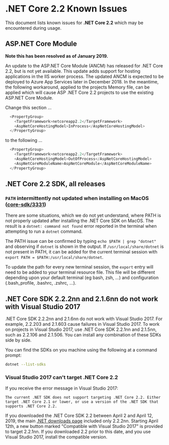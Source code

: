 # .NET Core 2.2 Known Issues

This document lists known issues for **.NET Core 2.2** which may be encountered during usage.

## ASP.NET Core Module

**Note this has been resolved as of January 2019.**

An update to the ASP.NET Core Module (ANCM) has released for .NET Core 2.2, but is not yet available. This update adds support for hosting applications in the IIS worker process. The updated ANCM is expected to be deployed to Azure App Services later in December 2018. In the meantime, the following workaround, applied to the projects Memory<byte> file, can be applied which will cause ASP .NET Core 2.2 projects to use the existing ASP.NET Core Module.

Change this section ...

```C#
  <PropertyGroup>
    <TargetFramework>netcoreapp2.2</TargetFramework>
    <AspNetCoreHostingModel>InProcess</AspNetCoreHostingModel>
  </PropertyGroup>
```

to the following ...

```C#
  <PropertyGroup>
    <TargetFramework>netcoreapp2.2</TargetFramework>
    <AspNetCoreHostingModel>OutOfProcess</AspNetCoreHostingModel>
    <AspNetCoreModuleName>AspNetCoreModule</AspNetCoreModuleName>
  </PropertyGroup>
```

## .NET Core 2.2 SDK, all releases

### `PATH` intermittently not updated when installing on MacOS ([core-sdk/3331](https://github.com/dotnet/core-sdk/issues/3331))

There are some situations, which we do not yet understand, where PATH is not properly updated after installing the .NET Core SDK on MacOS. The result is a `dotnet: command not found` error reported in the terminal when attempting to run a `dotnet` command.

The PATH issue can be confirmed by typing `echo $PATH | grep "dotnet"` and observing if `dotnet` is shown in the output. If `/usr/local/share/dotnet` is not present in PATH, it can be added for the current terminal session with `export PATH = $PATH:/usr/local/share/dotnet`. 

To update the path for every new terminal session, the `export` entry will need to be added to your terminal resource file. This file will be different depending upon your default terminal (eg bash, zsh, ...) and configuration (.bash_profile, .bashrc, .zshrc, ...).

## .NET Core SDK 2.2.2nn and 2.1.6nn do not work with Visual Studio 2017

.NET Core SDK 2.2.2nn and 2.1.6nn do not work with Visual Studio 2017. For example, 2.2.203 and 2.1.603 cause failures in Visual Studio 2017. To work on projects in Visual Studio 2017, use .NET Core SDK 2.2.1nn and 2.1.5nn, such as 2.2.106 and 2.1.506. You can install any combination of these SDKs side by side.

You can find the SDKs on you machine using the following at a command prompt:

```bash
dotnet --list-sdks
```

### Visual Studio 2017 can't target .NET Core 2.2

If you receive the error message in Visual Studio 2017:

`The current .NET SDK does not support targeting .NET Core 2.2. Either target .NET Core 2.1 or lower, or use a version of the .NET SDK that supports .NET Core 2.2.`

If you downloaded the .NET Core SDK 2.2 between April 2 and April 12, 2019, the main [.NET downloads page](https://dotnet.microsoft.com/download/) included only 2.2.2nn. Starting April 12th, a new button marked "Compatible with Visual Studio 2017" is provided to target 2.2.1nn. If you downloaded 2.2 prior to this date, and you use Visual Studio 2017, install the compatible version.
